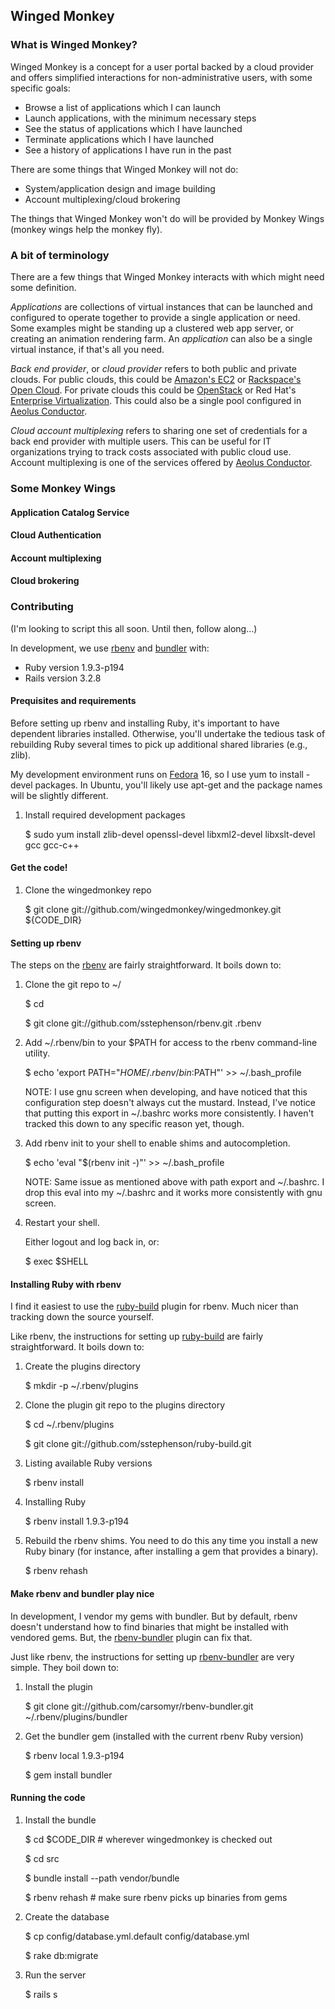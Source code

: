 Winged Monkey
-------------

### What is Winged Monkey?

Winged Monkey is a concept for a user portal backed by a cloud provider and
offers simplified interactions for non-administrative users, with some specific
goals:

* Browse a list of applications which I can launch
* Launch applications, with the minimum necessary steps
* See the status of applications which I have launched
* Terminate applications which I have launched
* See a history of applications I have run in the past

There are some things that Winged Monkey will not do:

* System/application design and image building
* Account multiplexing/cloud brokering

The things that Winged Monkey won't do will be provided by Monkey Wings (monkey
wings help the monkey fly).

### A bit of terminology

There are a few things that Winged Monkey interacts with which might need some
definition.

*Applications* are collections of virtual instances that can be launched and
configured to operate together to provide a single application or need.  Some
examples might be standing up a clustered web app server, or creating an
animation rendering farm.  An *application* can also be a single virtual
instance, if that's all you need.

*Back end provider*, or *cloud provider* refers to both public and private
clouds.  For public clouds, this could be [Amazon's
EC2](http://aws.amazon.com/ec2/) or [Rackspace's Open
Cloud](http://www.rackspace.com/cloud/).  For private clouds this could be
[OpenStack](http://www.openstack.org/) or Red Hat's [Enterprise
Virtualization](http://www.redhat.com/products/virtualization/).  This could
also be a single pool configured in [Aeolus
Conductor](http://aeolusproject.org/conductor.html).

*Cloud account multiplexing* refers to sharing one set of credentials for a back
end provider with multiple users.  This can be useful for IT organizations
trying to track costs associated with public cloud use.  Account multiplexing is
one of the services offered by [Aeolus
Conductor](http://aeolusproject.org/conductor.html).

### Some Monkey Wings

#### Application Catalog Service
#### Cloud Authentication
#### Account multiplexing
#### Cloud brokering

### Contributing

(I'm looking to script this all soon.  Until then, follow along...)

In development, we use [rbenv](https://github.com/sstephenson/rbenv) and
[bundler](http://gembundler.com/) with:

* Ruby version 1.9.3-p194
* Rails version 3.2.8

#### Prequisites and requirements

Before setting up rbenv and installing Ruby, it's important to have dependent
libraries installed.  Otherwise, you'll undertake the tedious task of rebuilding
Ruby several times to pick up additional shared libraries (e.g., zlib).

My development environment runs on [Fedora](http://fedoraproject.org/get-fedora)
16, so I use yum to install -devel packages.  In Ubuntu, you'll likely use
apt-get and the package names will be slightly different.

1. Install required development packages

     $ sudo yum install zlib-devel openssl-devel libxml2-devel libxslt-devel gcc gcc-c++

#### Get the code!

1. Clone the wingedmonkey repo

     $ git clone git://github.com/wingedmonkey/wingedmonkey.git ${CODE_DIR}

#### Setting up rbenv

The steps on the [rbenv](https://github.com/sstephenson/rbenv) are fairly
straightforward.  It boils down to:

1. Clone the git repo to ~/

     $ cd

     $ git clone git://github.com/sstephenson/rbenv.git .rbenv

2. Add ~/.rbenv/bin to your $PATH for access to the rbenv command-line utility.

     $ echo 'export PATH="$HOME/.rbenv/bin:$PATH"' >> ~/.bash_profile

   NOTE:  I use gnu screen when developing, and have noticed that this
   configuration step doesn't always cut the mustard.  Instead, I've notice that
   putting this export in ~/.bashrc works more consistently.  I haven't tracked
   this down to any specific reason yet, though.

3. Add rbenv init to your shell to enable shims and autocompletion.

     $ echo 'eval "$(rbenv init -)"' >> ~/.bash_profile

   NOTE:  Same issue as mentioned above with path export and ~/.bashrc.  I drop
   this eval into my ~/.bashrc and it works more consistently with gnu screen.

4. Restart your shell.

   Either logout and log back in, or:

     $ exec $SHELL

#### Installing Ruby with rbenv

I find it easiest to use the
[ruby-build](https://github.com/sstephenson/ruby-build) plugin for rbenv.  Much
nicer than tracking down the source yourself.

Like rbenv, the instructions for setting up
[ruby-build](https://github.com/sstephenson/ruby-build) are fairly
straightforward.  It boils down to:

1. Create the plugins directory

     $ mkdir -p ~/.rbenv/plugins

2. Clone the plugin git repo to the plugins directory

     $ cd ~/.rbenv/plugins

     $ git clone git://github.com/sstephenson/ruby-build.git

3. Listing available Ruby versions

     $ rbenv install

4. Installing Ruby

     $ rbenv install 1.9.3-p194

5. Rebuild the rbenv shims.  You need to do this any time you install a new Ruby
   binary (for instance, after installing a gem that provides a binary).

     $ rbenv rehash

#### Make rbenv and bundler play nice

In development, I vendor my gems with bundler.  But by default, rbenv doesn't
understand how to find binaries that might be installed with vendored gems.
But, the [rbenv-bundler](https://github.com/carsomyr/rbenv-bundler) plugin can
fix that.

Just like rbenv, the instructions for setting up
[rbenv-bundler](https://github.com/carsomyr/rbenv-bundler) are very simple.
They boil down to:

1. Install the plugin

     $ git clone git://github.com/carsomyr/rbenv-bundler.git ~/.rbenv/plugins/bundler

2. Get the bundler gem (installed with the current rbenv Ruby version)

     $ rbenv local 1.9.3-p194

     $ gem install bundler

#### Running the code

1. Install the bundle

     $ cd $CODE_DIR # wherever wingedmonkey is checked out

     $ cd src

     $ bundle install --path vendor/bundle

     $ rbenv rehash # make sure rbenv picks up binaries from gems

2. Create the database

     $ cp config/database.yml.default config/database.yml

     $ rake db:migrate

2. Run the server

     $ rails s
